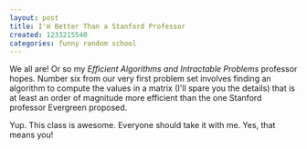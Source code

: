 ```yaml
---
layout: post
title: I'm Better Than a Stanford Professor
created: 1233215540
categories: funny random school
---
```

We all are! Or so my *Efficient Algorithms and Intractable Problems* professor hopes. Number six from our very first problem set involves finding an algorithm to compute the values in a matrix (I'll spare you the details) that is at least an order of magnitude more efficient than the one Stanford professor Evergreen proposed.

Yup. This class is awesome. Everyone should take it with me. Yes, that means you!
